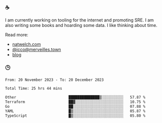 ### ☕

I am currently working on tooling for the internet and promoting SRE. I am also writing some books and hoarding some data. I like thinking about time. 

Read more:

 - [natwelch.com](https://natwelch.com)
 - [@icco@merveilles.town](https://merveilles.town/@icco)
 - [blog](https://writing.natwelch.com)

### 🕒

<!--START_SECTION:waka-->

```txt
From: 20 November 2023 - To: 20 December 2023

Total Time: 25 hrs 44 mins

Other                        ██████████████▒░░░░░░░░░░   57.87 %
Terraform                    ██▓░░░░░░░░░░░░░░░░░░░░░░   10.75 %
Go                           ██░░░░░░░░░░░░░░░░░░░░░░░   07.88 %
YAML                         █▒░░░░░░░░░░░░░░░░░░░░░░░   05.87 %
TypeScript                   █▒░░░░░░░░░░░░░░░░░░░░░░░   05.80 %
```

<!--END_SECTION:waka-->
